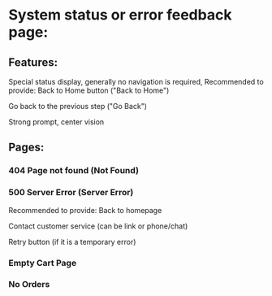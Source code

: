 # System status or error feedback page:

## Features:

Special status display, generally no navigation is required, Recommended to provide:
Back to Home button ("Back to Home")

Go back to the previous step ("Go Back")

Strong prompt, center vision

## Pages:

### 404 Page not found (Not Found)

### 500 Server Error (Server Error)

Recommended to provide:
Back to homepage

Contact customer service (can be link or phone/chat)

Retry button (if it is a temporary error)

### Empty Cart Page

### No Orders